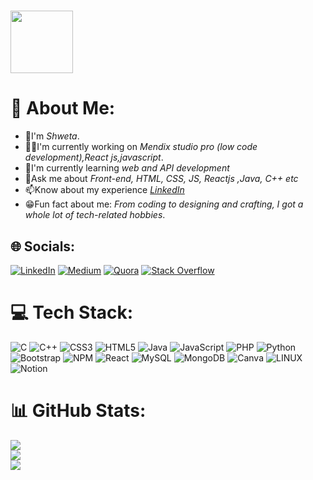 

<img src="https://github.com/kadamshweta11/kadamshweta11/assets/67953305/246ff692-67e1-441a-8101-9dafc6361377" width="100" height="100"/><br>
======
# 💫 About Me:
* 👋I'm *Shweta*.
* 👩‍💻I'm currently working on *Mendix studio pro (low code development),React js,javascript*.<br>
* 🧠I'm currently learning *web and API development*<br>
* 💬Ask me about *Front-end, HTML, CSS, JS, Reactjs ,Java, C++ etc*<br>
* 📫Know about my experience *[LinkedIn](https://linkedin.com/in/https://www.linkedin.com/in/shweta-kadam-726875193/)*<br>
* 😁Fun fact about me: _From coding to designing and crafting, I got a whole lot of tech-related hobbies_. 


## 🌐 Socials:
[![LinkedIn](https://img.shields.io/badge/LinkedIn-%230077B5.svg?logo=linkedin&logoColor=white)](https://linkedin.com/in/https://www.linkedin.com/in/shweta-kadam-726875193/) [![Medium](https://img.shields.io/badge/Medium-12100E?logo=medium&logoColor=white)](https://medium.com/@https://medium.com/@kadamshweta) [![Quora](https://img.shields.io/badge/Quora-%23B92B27.svg?logo=Quora&logoColor=white)](https://quora.com/profile/https://www.quora.com/profile/Shweta-Kadam-109) [![Stack Overflow](https://img.shields.io/badge/-Stackoverflow-FE7A16?logo=stack-overflow&logoColor=white)](https://stackoverflow.com/users/https://stackoverflow.com/users/14230727/shweta-kadam) 

# 💻 Tech Stack:
![C](https://img.shields.io/badge/c-%2300599C.svg?style=for-the-badge&logo=c&logoColor=white) ![C++](https://img.shields.io/badge/c++-%2300599C.svg?style=for-the-badge&logo=c%2B%2B&logoColor=white) ![CSS3](https://img.shields.io/badge/css3-%231572B6.svg?style=for-the-badge&logo=css3&logoColor=white) ![HTML5](https://img.shields.io/badge/html5-%23E34F26.svg?style=for-the-badge&logo=html5&logoColor=white) ![Java](https://img.shields.io/badge/java-%23ED8B00.svg?style=for-the-badge&logo=java&logoColor=white) ![JavaScript](https://img.shields.io/badge/javascript-%23323330.svg?style=for-the-badge&logo=javascript&logoColor=%23F7DF1E) ![PHP](https://img.shields.io/badge/php-%23777BB4.svg?style=for-the-badge&logo=php&logoColor=white) ![Python](https://img.shields.io/badge/python-3670A0?style=for-the-badge&logo=python&logoColor=ffdd54) ![Bootstrap](https://img.shields.io/badge/bootstrap-%23563D7C.svg?style=for-the-badge&logo=bootstrap&logoColor=white) ![NPM](https://img.shields.io/badge/NPM-%23000000.svg?style=for-the-badge&logo=npm&logoColor=white) ![React](https://img.shields.io/badge/react-%2320232a.svg?style=for-the-badge&logo=react&logoColor=%2361DAFB) ![MySQL](https://img.shields.io/badge/mysql-%2300f.svg?style=for-the-badge&logo=mysql&logoColor=white) ![MongoDB](https://img.shields.io/badge/MongoDB-%234ea94b.svg?style=for-the-badge&logo=mongodb&logoColor=white) ![Canva](https://img.shields.io/badge/Canva-%2300C4CC.svg?style=for-the-badge&logo=Canva&logoColor=white) ![LINUX](https://img.shields.io/badge/Linux-FCC624?style=for-the-badge&logo=linux&logoColor=black) ![Notion](https://img.shields.io/badge/Notion-%23000000.svg?style=for-the-badge&logo=notion&logoColor=white)
# 📊 GitHub Stats:
![](https://github-readme-stats.vercel.app/api?username=kadamshweta11&theme=dark&hide_border=false&include_all_commits=false&count_private=false)<br/>
![](https://github-readme-streak-stats.herokuapp.com/?user=kadamshweta11&theme=dark&hide_border=false)<br/>
![](https://github-readme-stats.vercel.app/api/top-langs/?username=kadamshweta11&theme=dark&hide_border=false&include_all_commits=false&count_private=false&layout=compact)

<!-- Proudly created with GPRM ( https://gprm.itsvg.in ) -->
